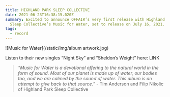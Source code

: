 ```yaml
---
title: HIGHLAND PARK SLEEP COLLECTIVE
date: 2021-06-23T16:38:15.020Z
summary: Excited to announce OFFAIR’s very first release with Highland Park
  Sleep Collective’s Music for Water, set to release on July 16, 2021.
tags:
  - record
---
```

![Music for Water](/static/img/album artwork.jpg)

Listen to their new singles “Night Sky” and “Sheldon’s Weight” here: LINK

> *“Music for Water is a devotional offering to the natural world in the form of sound. Most of our planet is made up of water, our bodies too, and we are calmed by the sound of water. This album is an attempt to give back to that source.”* - Tim Anderson and Filip Nikolic of Highland Park Sleep Collective